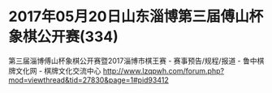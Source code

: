 # 2017年05月20日山东淄博第三届傅山杯象棋公开赛(334)

第三届淄博傅山杯象棋公开赛暨2017淄博市棋王赛 - 赛事预告/规程/报道 - 鲁中棋牌文化网 - 棋牌文化交流中心  http://www.lzqpwh.com/forum.php?mod=viewthread&tid=27830&page=1#pid93412
